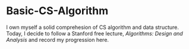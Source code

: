 # Basic-CS-Algorithm

I own myself a solid comprehesion of CS algorithm and data structure. Today, I decide to follow a Stanford free lecture, *Algorithms: Design and Analysis* and record my progression here. 
